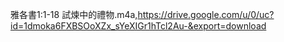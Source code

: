 雅各書1:1-18 試煉中的禮物.m4a,https://drive.google.com/u/0/uc?id=1dmoka6FXBSOoXZx_sYeXIGr1hTcl2Au-&export=download